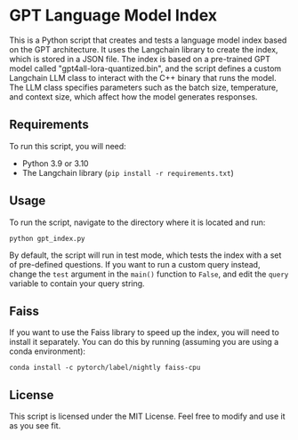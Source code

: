 # GPT Language Model Index

This is a Python script that creates and tests a language model index based on the GPT architecture. It uses the Langchain library to create the index, which is stored in a JSON file. The index is based on a pre-trained GPT model called "gpt4all-lora-quantized.bin", and the script defines a custom Langchain LLM class to interact with the C++ binary that runs the model. The LLM class specifies parameters such as the batch size, temperature, and context size, which affect how the model generates responses.

## Requirements

To run this script, you will need:

- Python 3.9 or 3.10
- The Langchain library (`pip install -r requirements.txt`)

## Usage

To run the script, navigate to the directory where it is located and run:

```
python gpt_index.py
```


By default, the script will run in test mode, which tests the index with a set of pre-defined questions. If you want to run a custom query instead, change the `test` argument in the `main()` function to `False`, and edit the `query` variable to contain your query string.


## Faiss
If you want to use the Faiss library to speed up the index, you will need to install it separately. You can do this by running (assuming you are using a conda environment):

```conda install -c pytorch/label/nightly faiss-cpu ```

## License

This script is licensed under the MIT License. Feel free to modify and use it as you see fit.